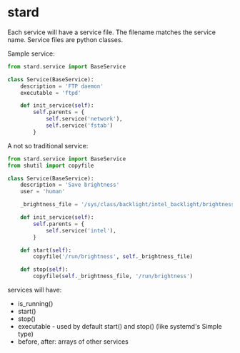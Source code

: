 # stard
Each service will have a service file. The filename matches the service name.
Service files are python classes.

Sample service:
```python
from stard.service import BaseService

class Service(BaseService):
    description = 'FTP daemon'
    executable = 'ftpd'

    def init_service(self):
        self.parents = {
            self.service('network'),
            self.service('fstab')
        }
```

A not so traditional service:
```python
from stard.service import BaseService
from shutil import copyfile

class Service(BaseService):
    description = 'Save brightness'
    user = 'human'

    _brightness_file = '/sys/class/backlight/intel_backlight/brightness'

    def init_service(self):
        self.parents = {
            self.service('intel'),
        }

    def start(self):
        copyfile('/run/brightness', self._brightness_file)

    def stop(self):
        copyfile(self._brightness_file, '/run/brightness')
```

services will have:

- is_running()
- start()
- stop()
- executable - used by default start() and stop() (like systemd's Simple type)
- before, after: arrays of other services
